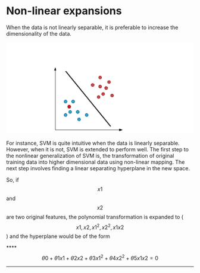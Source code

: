# Non-linear expansions

When the data is not linearly separable, it is preferable to increase the dimensionality of the data.

![Fig2.3](../.gitbook/assets/screen-shot-2020-08-15-at-5.20.58-pm.png)

For instance, SVM is quite intuitive when the data is linearly separable. However, when it is not, SVM is extended to perform well. The first step to the nonlinear generalization of SVM is, the transformation of original training data into higher dimensional data using non-linear mapping. The next step involves finding a linear separating hyperplane in the new space.

So, if$$x1 $$and$$x2 $$are two original features, the polynomial transformation is expanded to           \($$x1, x2, x1^2, x2^2, x1x2$$ \) and the hyperplane would be of the form

\*\*\*\*$$θ0+θ1x1+θ2x2+θ3x1^2+θ4x2^2+θ5x1x2=0$$   
****

